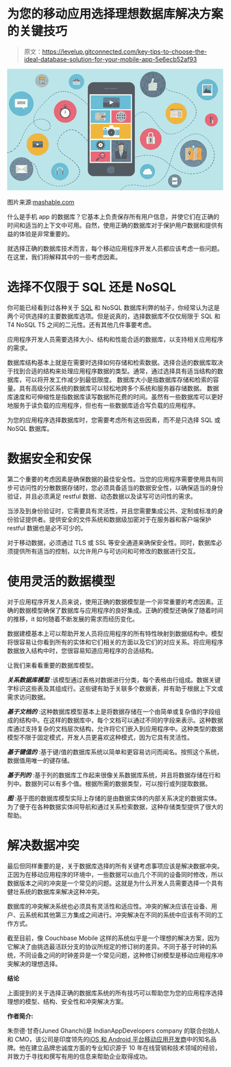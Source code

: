 # 为您的移动应用选择理想数据库解决方案的关键技巧

> 原文：<https://levelup.gitconnected.com/key-tips-to-choose-the-ideal-database-solution-for-your-mobile-app-5e6ecb52af93>

![](img/5a8d34d21ed6d2f9278fc71ffcfeadc9.png)

图片来源:[mashable.com](https://mashable.com/article/build-mobile-apps/)

什么是手机 app 的数据库？它基本上负责保存所有用户信息，并使它们在正确的时间和适当的上下文中可用。自然，使用正确的数据库对于保护用户数据和提供有益的体验是非常重要的。

就选择正确的数据库技术而言，每个移动应用程序开发人员都应该考虑一些问题。在这里，我们将解释其中的一些考虑因素。

# 选择不仅限于 SQL 还是 NoSQL

你可能已经看到过各种关于 [SQL](https://www.geeksforgeeks.org/sql-tutorial/) 和 NoSQL 数据库利弊的帖子，你经常认为这是两个可供选择的主要数据库选项。但是说真的，选择数据库不仅仅局限于 SQL 和 T4 NoSQL T5 之间的二元性。还有其他几件事要考虑。

应用程序开发人员需要选择大小、结构和性能合适的数据库，以支持相关应用程序的需求。

数据库结构基本上就是在需要时选择如何存储和检索数据。选择合适的数据库取决于找到合适的结构来处理应用程序数据的类型。通常，通过选择具有适当结构的数据库，可以将开发工作减少到最低限度。
数据库大小是指数据库存储和检索的容量。具有高级分区系统的数据库可以轻松地跨多个系统和服务器存储数据。
数据库速度和可伸缩性是指数据库读写数据所花费的时间。虽然有一些数据库可以更好地服务于读负载的应用程序，但也有一些数据库适合写负载的应用程序。

为您的应用程序选择数据库时，您需要考虑所有这些因素，而不是只选择 SQL 或 NoSQL 数据库。

# 数据安全和安保

第二个重要的考虑因素是确保数据的最佳安全性。当您的应用程序需要使用具有同步可访问性的分散数据存储时，您必须具备适当的数据安全性，以确保适当的身份验证，并且必须满足 restful 数据、动态数据以及读写可访问性的需求。

当涉及到身份验证时，它需要具有灵活性，并且您需要集成公共、定制或标准的身份验证提供者。提供安全的文件系统和数据级加密对于在服务器和客户端保护 restful 数据也是必不可少的。

对于移动数据，必须通过 TLS 或 SSL 等安全通道来确保安全性。同时，数据库必须提供所有适当的控制，以允许用户与可访问和可修改的数据进行交互。

# 使用灵活的数据模型

对于应用程序开发人员来说，使用正确的数据模型是一个非常重要的考虑因素。正确的数据模型确保了数据库与应用程序的良好集成。正确的模型还确保了随着时间的推移，it 如何随着不断发展的需求而经历变化。

数据建模基本上可以帮助开发人员将应用程序的所有特性映射到数据结构中。模型将很容易让你看到所有的实体和它们相关的方面以及它们的对应关系。将应用程序数据放入结构中时，您很容易知道应用程序的合适结构。

让我们来看看重要的数据库模型。

***关系数据库模型*** :该模型通过表格对数据进行分类，每个表格由行组成。数据关键字标识这些表及其组成行。这些键有助于关联多个数据表，并有助于根据上下文或需求访问数据。

***基于文档的*** :这种数据库模型基本上是将数据存储在一个由简单或复杂值的字段组成的结构中。在这样的数据库中，每个文档可以通过不同的字段来表示。这种数据库通过支持复杂的文档层次结构，允许将它们嵌入到应用程序中。这种类型的数据模型不限于固定模式，开发人员更喜欢这种模式，因为它具有灵活性。

***基于键值的*** :基于键/值的数据库系统以简单和更容易访问而闻名。按照这个系统，数据值用唯一的键存储。

***基于列的*** :基于列的数据库工作起来很像关系数据库系统，并且将数据存储在行和列中。数据列可以有多个值。根据所需的数据类型，可以按行或列提取数据。

***图*** :基于图的数据库模型实际上存储的是由数据实体的内部关系决定的数据实体。为了便于在各种数据实体间导航和通过关系检索数据，这种存储类型提供了很大的帮助。

# 解决数据冲突

最后但同样重要的是，关于数据库选择的所有关键考虑事项应该是解决数据冲突。正因为在移动应用程序的环境中，一些数据可以由几个不同的设备同时修改，所以数据版本之间的冲突是一个常见的问题。这就是为什么开发人员需要选择一个具有健壮系统的数据库来解决这种冲突。

数据库的冲突解决系统也必须具有灵活性和适应性。冲突的解决应该在设备、用户、云系统和其他第三方集成之间进行。冲突解决在不同的系统中应该有不同的工作方式。

截至目前，像 Couchbase Mobile 这样的系统似乎是一个理想的解决方案，因为它解决了由挑选最活跃分支的协议所规定的修订树的差异。不同于基于时钟的系统，不同设备之间的时钟差异是一个常见问题，这种修订树模型是移动应用程序冲突解决的理想选择。

**结论**

上面提到的关于选择正确的数据库系统的所有技巧可以帮助您为您的应用程序选择理想的模型、结构、安全性和冲突解决方案。

**作者简介:**

朱奈德·甘奇(Juned Ghanchi)是 IndianAppDevelopers company 的联合创始人和 CMO，该公司是印度领先的[iOS 和 Android 平台移动应用开发商](https://www.indianappdevelopers.com/)中的知名品牌。他在建立品牌忠诚度方面的专业知识源于 10 年在线营销和技术领域的经验，并致力于寻找和撰写有用的信息来帮助企业取得成功。